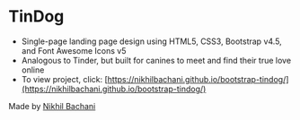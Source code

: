 # TinDog
- Single-page landing page design using HTML5, CSS3, Bootstrap v4.5, and Font Awesome Icons v5
- Analogous to Tinder, but built for canines to meet and find their true love online
- To view project, click: [https://nikhilbachani.github.io/bootstrap-tindog/](https://nikhilbachani.github.io/bootstrap-tindog/)

Made by [Nikhil Bachani](https://www.linkedin.com/in/nikhilbachani/)
